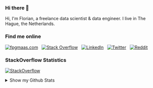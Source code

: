 ### Hi there 👋

Hi, I'm Florian, a freelance data scientist & data engineer.  I live in The Hague, the Netherlands.

### Find me online 
[![fpgmaas.com](https://img.shields.io/badge/fpgmaas.com-black?style=for-the-badge&logo=gatsby&logoColor=white)](https://fpgmaas.com) &nbsp;
[![Stack Overflow](https://img.shields.io/badge/Stack_Overflow-FE7A16?style=for-the-badge&logo=stack-overflow&logoColor=white)](https://stackoverflow.com/users/8037249/florian) &nbsp;
[![LinkedIn](https://img.shields.io/badge/LinkedIn-0077B5?style=for-the-badge&logo=linkedin&logoColor=white)](https://www.linkedin.com/in/florianmaas/) &nbsp;
[![Twitter](https://img.shields.io/badge/Twitter-1DA1F2?style=for-the-badge&logo=twitter&logoColor=white)](https://twitter.com/fpgmaas) &nbsp;
[![Reddit](https://img.shields.io/reddit/user-karma/combined/fpgmaas?color=green&label=Reddit&logo=reddit&logoColor=white&style=for-the-badge)](https://www.reddit.com/user/fpgmaas)

### StackOverflow Statistics

[![StackOverflow](https://github-readme-stackoverflow.vercel.app/?userID=8037249&layout=compact)](https://stackoverflow.com/users/8037249/florian)

<details>
<summary>Show my Github Stats</summary>
<br />

  <img height="180em" src="https://github-readme-stats.vercel.app/api?username=fpgmaas&show_icons=true&hide_border=true&&count_private=true&include_all_commits=true" />
  <img height="180em" src="https://github-readme-stats.vercel.app/api/top-langs/?username=fpgmaas&hide=html,jupyter%20notebook&show_icons=true&hide_border=true&layout=compact&langs_count=8"/>

</details>
